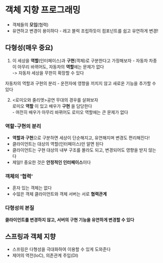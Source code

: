 # 객체 지향 프로그래밍

- 객체들의 **모임**(협력)
- 유연하고 변경이 용이하다 - 레고 블럭 조립하듯이 컴포넌트를 쉽고 유연하게 변경!

## 다형성(매우 중요)

1. 이 세상을 **역할**(인터페이스)과 **구현**(객체)로 구분한다고 가정해보자
\- 자동차 차종이 아무리 바뀌어도, 자동차의 **역할**에는 문제가 없다    
-> 자동차 세상을 무한히 확장할 수 있다 

자동차의 역할과 구현의 분리 - 운전자에 영향을 끼치지 않고 새로운 기능을 추가할 수 있다

2. <로미오와 줄리엣>공연 무대의 경우를 살펴보자   
   로미오 **역할** 이 있고 배우가 **구현** 을 담당한다   
   \- 여전히 배우가 아무리 바뀌어도 로미오 역할에는 큰 문제가 없다

### 역할-구현의 분리

- **역할과 구현**으로 구분하면 세상이 단순해지고, 유연해지며 변경도 편리해진다!
- 클라이언트는 대상의 역할(인터페이스)만 알면 된다
- 클라이언트는 구현 대상의 내부 구조를 몰라도 되고, 변경되어도 영향을 받지 않는다
- 제일!! 중요한 것은 **안정적인 인터페이스**이다

### 객체의 '협력'

- 혼자 있는 객체는 없다
- 수많은 객체 클라이언트와 객체 서버는 서로 **협력관계**

### 다형성의 본질

**클라이언트를 변경하지 않고, 서버의 구현 기능을 유연하게 변경할 수 있다**

## 스프링과 객체 지향

- 스프링은 다형성을 극대화하여 이용할 수 있게 도와준다
- 제어의 역전(IoC), 의존관계 주입(DI)
